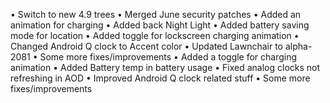 • Switch to new 4.9 trees
• Merged June security patches
• Added an animation for charging
• Added back Night Light
• Added battery saving mode for location
• Added toggle for lockscreen charging animation
• Changed Android Q clock to Accent color
• Updated Lawnchair to alpha-2081
• Some more fixes/improvements
• Added a toggle for charging animation
• Added Battery temp in battery usage
• Fixed analog clocks not refreshing in AOD
• Improved Android Q clock related stuff
• Some more fixes/improvements
